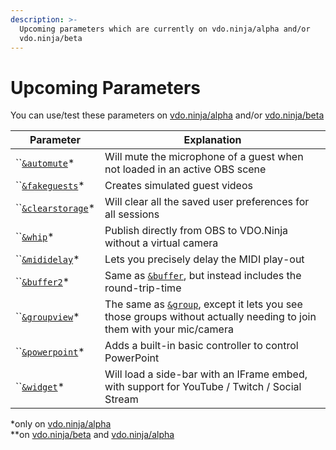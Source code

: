 ```yaml
---
description: >-
  Upcoming parameters which are currently on vdo.ninja/alpha and/or
  vdo.ninja/beta
---
```


# Upcoming Parameters

You can use/test these parameters on [vdo.ninja/alpha](https://vdo.ninja/alpha/) and/or [vdo.ninja/beta](https://vdo.ninja/beta/)

| Parameter                                                            | Explanation                                                                                                                                              |
| -------------------------------------------------------------------- | -------------------------------------------------------------------------------------------------------------------------------------------------------- |
| ``[`&automute`](audio-parameters/and-automute-alpha.md)\*            | Will mute the microphone of a guest when not loaded in an active OBS scene                                                                               |
| ``[`&fakeguests`](mixer-scene-parameters/and-fakeguests-alpha.md)\*  | Creates simulated guest videos                                                                                                                           |
| ``[`&clearstorage`](settings-parameters/and-clearstorage-alpha.md)\* | Will clear all the saved user preferences for all sessions                                                                                               |
| ``[`&whip`](mixer-scene-parameters/and-whip-alpha.md)\*              | Publish directly from OBS to VDO.Ninja without a virtual camera                                                                                          |
| ``[`&mididelay`](api-and-midi-parameters/and-mididelay-alpha.md)\*   | Lets you precisely delay the MIDI play-out                                                                                                               |
| ``[`&buffer2`](video-parameters/and-buffer2-alpha.md)\*              | Same as [`&buffer`](view-parameters/buffer.md), but instead includes the round-trip-time                                                                 |
| ``[`&groupview`](setup-parameters/and-groupview-alpha.md)\*          | The same as [`&group`](../general-settings/and-group.md), except it lets you see those groups without actually needing to join them with your mic/camera |
| ``[`&powerpoint`](settings-parameters/and-powerpoint-alpha.md)\*     | Adds a built-in basic controller to control PowerPoint                                                                                                   |
| ``[`&widget`](settings-parameters/and-widget-alpha.md)\*             | Will load a side-bar with an IFrame embed, with support for YouTube / Twitch / Social Stream                                                             |

\*only on [vdo.ninja/alpha](https://vdo.ninja/alpha/)\
\*\*on [vdo.ninja/beta](https://vdo.ninja/beta/) and [vdo.ninja/alpha](https://vdo.ninja/alpha/)
